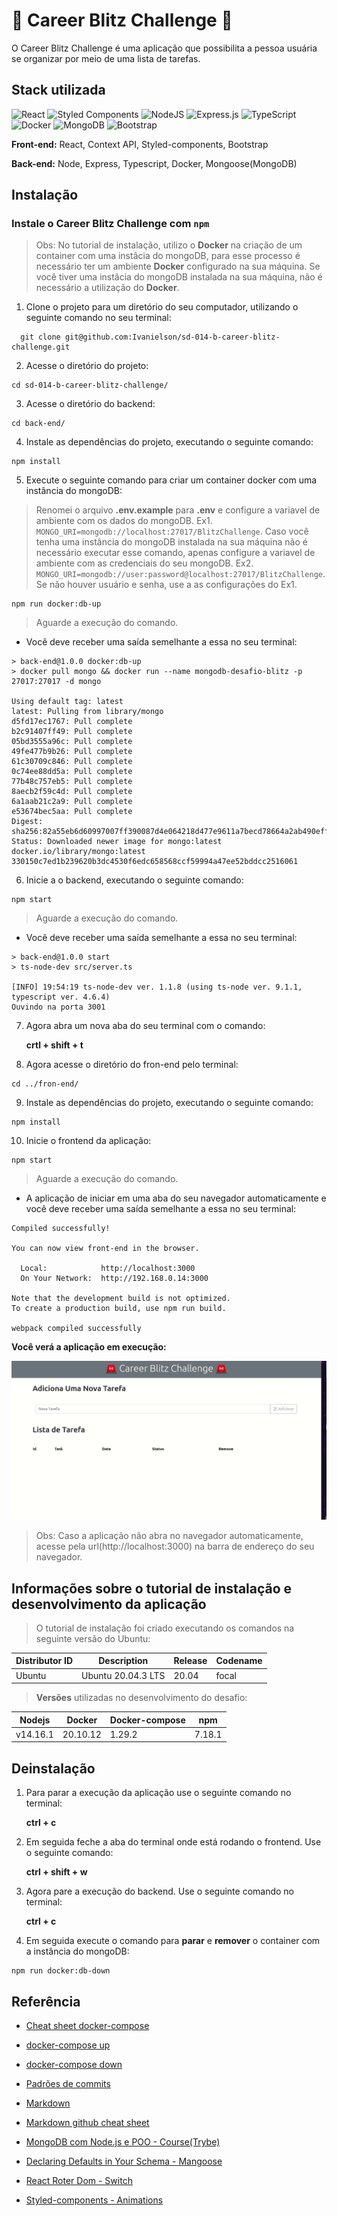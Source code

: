 
# :rotating_light: Career Blitz Challenge :rotating_light:

O Career Blitz Challenge é uma aplicação que possibilita a pessoa usuária se organizar por meio de uma lista de tarefas.


## Stack utilizada
![React](https://img.shields.io/badge/react-%2320232a.svg?style=for-the-badge&logo=react&logoColor=%2361DAFB)
![Styled Components](https://img.shields.io/badge/styled--components-DB7093?style=for-the-badge&logo=styled-components&logoColor=white)
![NodeJS](https://img.shields.io/badge/node.js-6DA55F?style=for-the-badge&logo=node.js&logoColor=white)
![Express.js](https://img.shields.io/badge/express.js-%23404d59.svg?style=for-the-badge&logo=express&logoColor=%2361DAFB)
![TypeScript](https://img.shields.io/badge/typescript-%23007ACC.svg?style=for-the-badge&logo=typescript&logoColor=white)
![Docker](https://img.shields.io/badge/docker-%230db7ed.svg?style=for-the-badge&logo=docker&logoColor=white)
![MongoDB](https://img.shields.io/badge/MongoDB-%234ea94b.svg?style=for-the-badge&logo=mongodb&logoColor=white)
![Bootstrap](https://img.shields.io/badge/bootstrap-%23563D7C.svg?style=for-the-badge&logo=bootstrap&logoColor=white)

**Front-end:** React, Context API, Styled-components, Bootstrap

**Back-end:** Node, Express, Typescript, Docker, Mongoose(MongoDB)


## Instalação

### Instale o Career Blitz Challenge com `npm`

>Obs: No tutorial de instalação, utilizo o **Docker** na criação de um container com uma instâcia do mongoDB, para esse processo é necessário ter um ambiente **Docker** configurado na sua máquina. Se você tiver uma instâcia do mongoDB instalada na sua máquina, não é necessário a utilização do **Docker**.

1. Clone o projeto para um diretório do seu computador, utilizando o seguinte comando no seu terminal:

```
  git clone git@github.com:Ivanielson/sd-014-b-career-blitz-challenge.git
```

2. Acesse o diretório do projeto:

```
cd sd-014-b-career-blitz-challenge/
```

3. Acesse o diretório do backend:

```
cd back-end/
```

4. Instale as dependências do projeto, executando o seguinte comando:

```
npm install
```

5. Execute o seguinte comando para criar um container docker com uma instância do mongoDB:

> Renomei o arquivo **.env.example** para **.env** e configure a variavel de ambiente com os dados do mongoDB. Ex1. `MONGO_URI=mongodb://localhost:27017/BlitzChallenge`. Caso você tenha uma instância do mongoDB instalada na sua máquina não é necessário executar esse comando, apenas configure a variavel de ambiente com as credenciais do seu mongoDB. Ex2. `MONGO_URI=mongodb://user:password@localhost:27017/BlitzChallenge`. Se não houver usuário e senha, use a as configurações do Ex1.


```
npm run docker:db-up
```

> Aguarde a execução do comando.

- Você deve receber uma saída semelhante a essa no seu terminal:

```
> back-end@1.0.0 docker:db-up
> docker pull mongo && docker run --name mongodb-desafio-blitz -p 27017:27017 -d mongo

Using default tag: latest
latest: Pulling from library/mongo
d5fd17ec1767: Pull complete 
b2c91407ff49: Pull complete 
05bd3555a96c: Pull complete 
49fe477b9b26: Pull complete 
61c30709c846: Pull complete 
0c74ee88dd5a: Pull complete 
77b48c757eb5: Pull complete 
8aecb2f59c4d: Pull complete 
6a1aab21c2a9: Pull complete 
e53674bec5aa: Pull complete 
Digest: sha256:82a55eb6d60997007ff390087d4e064218d477e9611a7becd78664a2ab490eff
Status: Downloaded newer image for mongo:latest
docker.io/library/mongo:latest
330150c7ed1b239620b3dc4530f6edc658568ccf59994a47ee52bddcc2516061
```

6. Inicie a o backend, executando o seguinte comando:

```
npm start
```

> Aguarde a execução do comando.

- Você deve receber uma saída semelhante a essa no seu terminal:

```
> back-end@1.0.0 start
> ts-node-dev src/server.ts

[INFO] 19:54:19 ts-node-dev ver. 1.1.8 (using ts-node ver. 9.1.1, typescript ver. 4.6.4)
Ouvindo na porta 3001
```

7. Agora abra um nova aba do seu terminal com o comando:

    **crtl + shift + t**

8. Agora acesse o diretório do fron-end pelo terminal:

```
cd ../fron-end/
```

9. Instale as dependências do projeto, executando o seguinte comando:

```
npm install
```

10. Inicie o frontend da aplicação:

```
npm start
```

> Aguarde a execução do comando.

- A aplicação de iniciar em uma aba do seu navegador automaticamente e você deve receber uma saída semelhante a essa no seu terminal:

```
Compiled successfully!

You can now view front-end in the browser.

  Local:            http://localhost:3000
  On Your Network:  http://192.168.0.14:3000

Note that the development build is not optimized.
To create a production build, use npm run build.

webpack compiled successfully
```

**Você verá a aplicação em execução:**

![Exibe uma imagem do tipo gif, com uma demostração da aplicação rodando](./desafio-blitz.gif)

> Obs: Caso a aplicação não abra no navegador automaticamente, acesse pela url(http://localhost:3000) na barra de endereço do seu navegador.

## Informações sobre o tutorial de instalação e desenvolvimento da aplicação

> O tutorial de instalação foi criado executando os comandos na seguinte versão do Ubuntu:

| Distributor ID | Description        | Release | Codename |
| -------------- | ------------------ | ------- | -------- |
| Ubuntu         | Ubuntu 20.04.3 LTS | 20.04   | focal    |

> **Versões** utilizadas no desenvolvimento do desafio:

| Nodejs   | Docker   | Docker-compose  | npm    |
| -------- | -------- | --------------- | ------ |
| v14.16.1 | 20.10.12 | 1.29.2          | 7.18.1 |

## Deinstalação

1. Para parar a execução da aplicação use o seguinte comando no terminal:

    **ctrl + c**

2. Em seguida feche a aba do terminal onde está rodando o frontend. Use o seguinte comando:

    **ctrl + shift + w**

3. Agora pare a execução do backend. Use o seguinte comando no terminal:

    **ctrl + c**

4. Em seguida execute o comando para **parar** e **remover** o container com a instância do mongoDB:

```
npm run docker:db-down
```

## Referência

- [Cheat sheet docker-compose](https://dockerlabs.collabnix.com/docker/cheatsheet/)
- [docker-compose up](https://docs.docker.com/compose/reference/up/)

- [docker-compose down](https://docs.docker.com/compose/reference/down/)

- [Padrões de commits](https://github.com/iuricode/padroes-de-commits)
- [Markdown](https://pt.wikipedia.org/wiki/Markdown)
- [Markdown github cheat sheet](https://github.com/adam-p/markdown-here/wiki/Markdown-Cheatsheet)
- [MongoDB com Node.js e POO - Course(Trybe)](https://app.betrybe.com/course/back-end/mongodb-com-nodejs-e-poo/mongodb-e-poo/91006798-2877-4004-9cf5-d2d72a859272/o-que-vamos-aprender/4ccdeb02-e6f9-4363-bf9d-c0988bed0820?use_case=calendar)
- [Declaring Defaults in Your Schema - Mangoose](https://mongoosejs.com/docs/defaults.html#declaring-defaults-in-your-schema)
- [React Roter Dom - Switch](https://v5.reactrouter.com/web/api/Switch)
- [Styled-components - Animations](https://styled-components.com/docs/basics#animations)
